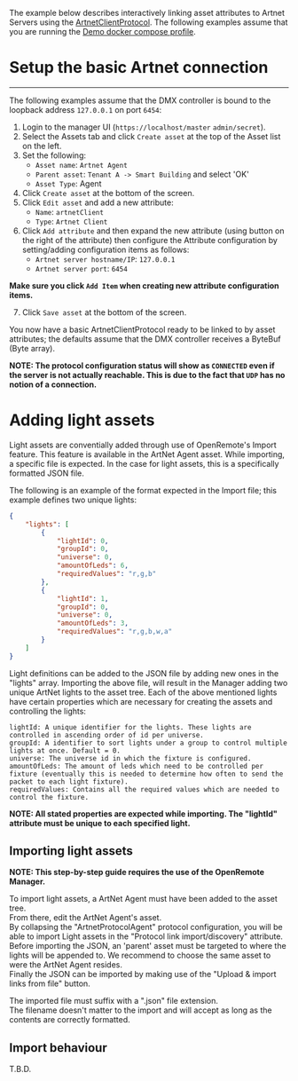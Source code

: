 The example below describes interactively linking asset attributes to Artnet Servers using the [ArtnetClientProtocol](https://github.com/openremote/openremote/blob/master/agent/src/main/java/org/openremote/agent/protocol/dmx/artnet/ArtnetClientProtocol.java). The following examples assume that you are running the [Demo docker compose profile](https://github.com/openremote/openremote/wiki/Developer-Guide:-Docker-compose-profiles#demo-docker-composeyml).

# Setup the basic Artnet connection
***
The following examples assume that the DMX controller is bound to the loopback address `127.0.0.1` on port `6454`:
1. Login to the manager UI (`https://localhost/master` `admin/secret`).
2. Select the Assets tab and click `Create asset` at the top of the Asset list on the left.
3. Set the following:
    * `Asset name`: `Artnet Agent`
    * `Parent asset`: `Tenant A -> Smart Building` and select 'OK'
    * `Asset Type`: Agent
4. Click `Create asset` at the bottom of the screen.
5. Click `Edit asset` and add a new attribute:
    * `Name`: `artnetClient`
    * `Type`: `Artnet Client`
6. Click `Add attribute` and then expand the new attribute (using button on the right of the attribute) then configure the Attribute configuration by setting/adding configuration items as follows:
    * `Artnet server hostname/IP`: `127.0.0.1`
    * `Artnet server port`: `6454`

**Make sure you click `Add Item` when creating new attribute configuration items.**

7. Click `Save asset` at the bottom of the screen.

You now have a basic ArtnetClientProtocol ready to be linked to by asset attributes; the defaults assume that the DMX controller receives a ByteBuf (Byte array). 

**NOTE: The protocol configuration status will show as `CONNECTED` even if the server is not actually reachable. This is due to the fact that `UDP` has no notion of a connection.**

# Adding light assets
Light assets are conventially added through use of OpenRemote's Import feature.
This feature is available in the ArtNet Agent asset.
While importing, a specific file is expected.
In the case for light assets, this is a specifically formatted JSON file.

The following is an example of the format expected in the Import file;
this example defines two unique lights:
```json
{
	"lights": [
		{
			"lightId": 0,
			"groupId": 0,
			"universe": 0,
			"amountOfLeds": 6,
			"requiredValues": "r,g,b"
		},
		{
			"lightId": 1,
			"groupId": 0,
			"universe": 0,
			"amountOfLeds": 3,
			"requiredValues": "r,g,b,w,a"
		}
	]
}
```

Light definitions can be added to the JSON file by adding new ones in the "lights" array.
Importing the above file, will result in the Manager adding two unique ArtNet lights to the asset tree. Each of the above mentioned lights have certain properties which are necessary for creating the assets and controlling the lights:

    lightId: A unique identifier for the lights. These lights are controlled in ascending order of id per universe.
    groupId: A identifier to sort lights under a group to control multiple lights at once. Default = 0.
    universe: The universe id in which the fixture is configured.
    amountOfLeds: The amount of leds which need to be controlled per fixture (eventually this is needed to determine how often to send the packet to each light fixture). 
    requiredValues: Contains all the required values which are needed to control the fixture.

**NOTE: All stated properties are expected while importing. The "lightId" attribute must be unique to each specified light.**

## Importing light assets
**NOTE: This step-by-step guide requires the use of the OpenRemote Manager.**

To import light assets, a ArtNet Agent must have been added to the asset tree.  
From there, edit the ArtNet Agent's asset.  
By collapsing the "ArtnetProtocolAgent" protocol configuration, you will be able to import Light assets in the "Protocol link import/discovery" attribute.  
Before importing the JSON, an 'parent' asset must be targeted to where the lights will be appended to. We recommend to choose the same asset to were the ArtNet Agent resides.  
Finally the JSON can be imported by making use of the "Upload & import links from file" button.
 

The imported file must suffix with a ".json" file extension.  
The filename doesn't matter to the import and will accept as long as the contents are correctly formatted.

## Import behaviour
T.B.D.
